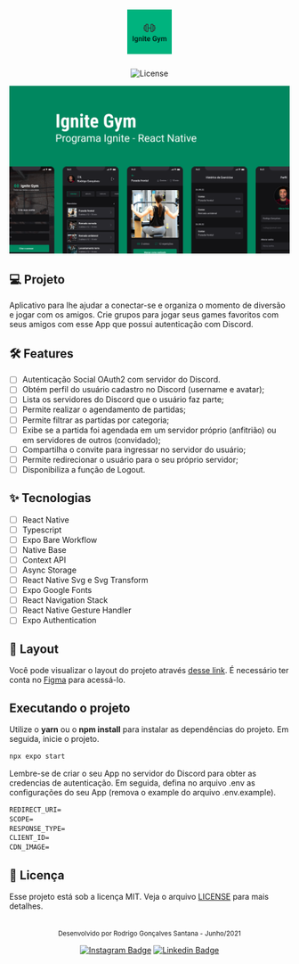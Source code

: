 <h1 align="center">
  <img alt="Ignite gym" height="80" title="Ignite gym" src=".github/icon.png" />
</h1>

<p align="center">
  <img alt="License" src="https://img.shields.io/static/v1?label=license&message=MIT&color=E51C44&labelColor=0A1033">
</p>

![cover](.github/cover.png?style=flat)

## 💻 Projeto

Aplicativo para lhe ajudar a conectar-se e organiza o momento de diversão e jogar com os amigos. Crie grupos para jogar seus games favoritos com seus amigos com esse App que possui autenticação com Discord.

## :hammer_and_wrench: Features

- [ ] Autenticação Social OAuth2 com servidor do Discord.
- [ ] Obtém perfil do usuário cadastro no Discord (username e avatar);
- [ ] Lista os servidores do Discord que o usuário faz parte;
- [ ] Permite realizar o agendamento de partidas;
- [ ] Permite filtrar as partidas por categoria;
- [ ] Exibe se a partida foi agendada em um servidor próprio (anfitrião) ou em servidores de outros (convidado);
- [ ] Compartilha o convite para ingressar no servidor do usuário;
- [ ] Permite redirecionar o usuário para o seu próprio servidor;
- [ ] Disponibiliza a função de Logout.

## ✨ Tecnologias

- [ ] React Native
- [ ] Typescript
- [ ] Expo Bare Workflow
- [ ] Native Base
- [ ] Context API
- [ ] Async Storage
- [ ] React Native Svg e Svg Transform
- [ ] Expo Google Fonts
- [ ] React Navigation Stack
- [ ] React Native Gesture Handler
- [ ] Expo Authentication

## 🔖 Layout

Você pode visualizar o layout do projeto através [desse link](https://www.figma.com/file/0kv33XYjvOgvKGKHBaiR07/GamePlay-NLW-Together?node-id=58913%3A83). É necessário ter conta no [Figma](http://figma.com/) para acessá-lo.

## Executando o projeto

Utilize o **yarn** ou o **npm install** para instalar as dependências do projeto.
Em seguida, inicie o projeto.

```cl
npx expo start
```

Lembre-se de criar o seu App no servidor do Discord para obter as credencias de autenticação. Em seguida, defina no arquivo .env as configurações do seu App (remova o example do arquivo .env.example).

```cl
REDIRECT_URI=
SCOPE=
RESPONSE_TYPE=
CLIENT_ID=
CDN_IMAGE=
```

## 📄 Licença

Esse projeto está sob a licença MIT. Veja o arquivo [LICENSE](LICENSE.md) para mais detalhes.

<br />

<div align="center">
  <small>Desenvolvido por Rodrigo Gonçalves Santana - Junho/2021</small>

[![Instagram Badge](https://img.shields.io/badge/-rodrigo.goncalves.s-6633cc?style=flat-square&labelColor=6633cc&logo=instagram&logoColor=white&link=https://www.instagram.com/rodrigo.goncalves.s/)](https://www.instagram.com/rodrigo.goncalves.s/)
[![Linkedin Badge](https://img.shields.io/badge/-Rodrigo%20Gonçalves%20Santana-6633cc?style=flat-square&logo=Linkedin&logoColor=white&link=https://www.linkedin.com/in/rodrigo-gon%C3%A7alves-santana/)](https://www.linkedin.com/in/rodrigo-gon%C3%A7alves-santana/)

</div>
